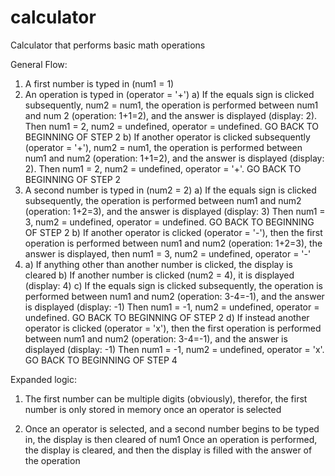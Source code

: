 # calculator
Calculator that performs basic math operations

General Flow:

1.	A first number is typed in (num1 = 1) 
2.	An operation is typed in (operator = '+')
a)	If the equals sign is clicked subsequently, num2 = num1, the operation is performed between num1 and num 2 (operation: 1+1=2), and the answer is displayed (display: 2). Then num1 = 2, num2 = undefined, operator = undefined. GO BACK TO BEGINNING OF STEP 2
b) If another operator is clicked subsequently (operator = '+'), num2 = num1, the operation is performed between num1 and num2 (operation: 1+1=2), and the answer is displayed (display: 2). Then num1 = 2, num2 = undefined, operator = '+'. GO BACK TO BEGINNING OF STEP 2
3.	A second number is typed in (num2 = 2)
a)	If the equals sign is clicked subsequently, the operation is performed between num1 and num2 (operation: 1+2=3), and the answer is displayed (display: 3) Then num1 = 3, num2 = undefined, operator = undefined. GO BACK TO BEGINNING OF STEP 2 
b)	If another operator is clicked (operator = '-'), then the first operation is performed between num1 and num2 (operation: 1+2=3), the answer is displayed, then num1 = 3, num2 = undefined, operator = '-'
4. a) If anything other than another number is clicked, the display is cleared
b) If another number is clicked (num2 = 4), it is displayed (display: 4)
c) If the equals sign is clicked subsequently, the operation is performed between num1 and num2 (operation: 3-4=-1), and the answer is displayed (display: -1) Then num1 = -1, num2 = undefined, operator = undefined. GO BACK TO BEGINNING OF STEP 2 
d) If instead another operator is clicked (operator = 'x'), then the first operation is performed between num1 and num2 (operation: 3-4=-1), and the answer is displayed (display: -1) Then num1 = -1, num2 = undefined, operator = 'x'. GO BACK TO BEGINNING OF STEP 4

Expanded logic:

1. The first number can be multiple digits (obviously), therefor, the first number is only stored in memory once an operator is selected

2. Once an operator is selected, and a second number begins to be typed in, the display is then cleared of num1
Once an operation is performed, the display is cleared, and then the display is filled with the answer of the operation


